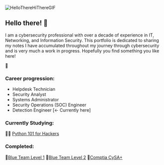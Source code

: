 ![HelloThereHiThereGIF](https://github.com/securitypoodle/securitypoodle/assets/123969558/9b69141f-2291-4b05-acbd-2789a0e710e7)
## Hello there! 👋


I am a cybersecurity professional with over a decade of experience in IT, Networking, and Information Security. 
This portfolio is dedicated to sharing my notes I have accumulated throughout my journey through cybersecurity and is very much a work in progress. Hopefully you find something you like here!

🐩

### Career progression:
- Helpdesk Technician
- Security Analyst
- Systems Administrator
- Security Operations (SOC) Engineer
- Detection Engineer \[<- Currently here\]

### Currently Studying: 
🧑‍💻 [Python 101 for Hackers](https://academy.tcm-sec.com/p/python-101-for-hackers)

### Completed:
📘[Blue Team Level 1](https://www.securityblue.team/why-btl1)
📘[Blue Team Level 2](https://www.securityblue.team/btl2)
📘[Comptia CySA+](https://www.comptia.org/certifications/cybersecurity-analyst)
